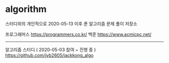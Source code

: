 # algorithm

스터디외의 개인적으로 2020-05-13 이후 푼 알고리즘 문제 풀이 저장소

프로그래머스 https://programmers.co.kr/
백준 https://www.acmicpc.net/

---

알고리즘 스터디 ( 2020-05-03 참여 ~ 진행 중 )
https://github.com/jyb2605/jackkong_algo